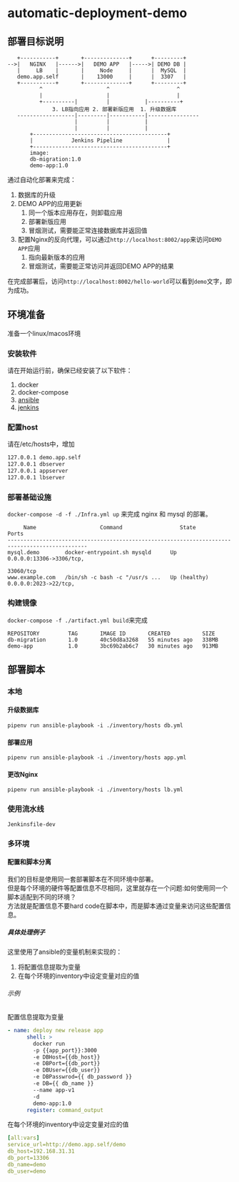 # automatic-deployment-demo

## 部署目标说明

``` ascii
   +-----------+       +--------------+      +---------+    
-->|   NGINX   |------>|   DEMO APP   |----->| DEMO DB |    
   |     LB    |       |     Node     |      |  MySQL  |    
   demo.app.self       |    13000     |      |  3307   |    
   +-----------+       +--------------+      +---------+    
          ^                    ^                     ^      
          |                    |                     |      
          +----------|         |           |----------+     
              3. LB指向应用 2. 部署新版应用  1. 升级数据库  
   ------------------|---------|-----------|----------------
                     |         |           |                
                     |         |           |                
       +------------------------------------------+         
       |            Jenkins Pipeline              |         
       +------------------------------------------+      
       image:   
       db-migration:1.0  
       demo-app:1.0                                        
```

通过自动化部署来完成：

1. 数据库的升级
1. DEMO APP的应用更新
   1. 同一个版本应用存在，则卸载应用
   1. 部署新版应用
   1. 冒烟测试，需要能正常连接数据库并返回值
1. 配置Nginx的反向代理，可以通过`http://localhost:8002/app`来访问`DEMO APP`应用
   1. 指向最新版本的应用
   2. 冒烟测试，需要能正常访问并返回DEMO APP的结果

在完成部署后，访问`http://localhost:8002/hello-world`可以看到`demo`文字，即为成功。

## 环境准备

准备一个linux/macos环境

### 安装软件

请在开始运行前，确保已经安装了以下软件：

1. docker
1. docker-compose
1. [ansible](https://docs.ansible.com/ansible/2.3/intro_installation.html)
1. [jenkins](https://www.jenkins.io/doc/book/installing/war-file/)

### 配置host

请在/etc/hosts中，增加

``` bash
127.0.0.1 demo.app.self
127.0.0.1 dbserver
127.0.0.1 appserver
127.0.0.1 lbserver
```

### 部署基础设施
`docker-compose -d -f ./Infra.yml up`
来完成 nginx 和 mysql 的部署。

``` docker
     Name                    Command                  State                   Ports
-----------------------------------------------------------------------------------------------
mysql.demo        docker-entrypoint.sh mysqld      Up             0.0.0.0:13306->3306/tcp,
                                                                  33060/tcp
www.example.com   /bin/sh -c bash -c "/usr/s ...   Up (healthy)   0.0.0.0:2023->22/tcp,
```

### 构建镜像
`docker-compose -f ./artifact.yml build`来完成

``` docker
REPOSITORY         TAG       IMAGE ID       CREATED          SIZE
db-migration       1.0       40c50d8a3268   55 minutes ago   338MB
demo-app           1.0       3bc69b2ab6c7   30 minutes ago   913MB
```

## 部署脚本

### 本地

#### 升级数据库
`pipenv run ansible-playbook -i ./inventory/hosts db.yml`
#### 部署应用
`pipenv run ansible-playbook -i ./inventory/hosts app.yml`
#### 更改Nginx
`pipenv run ansible-playbook -i ./inventory/hosts lb.yml`
### 使用流水线
`Jenkinsfile-dev`

### 多环境
#### 配置和脚本分离
我们的目标是使用同一套部署脚本在不同环境中部署。  
但是每个环境的硬件等配置信息不尽相同，这里就存在一个问题:如何使用同一个脚本适配到不同的环境？  
方法就是配置信息不要hard code在脚本中，而是脚本通过变量来访问这些配置信息。  
##### 具体处理例子
这里使用了ansible的变量机制来实现的：

1. 将配置信息提取为变量
2. 在每个环境的inventory中设定变量对应的值

###### 示例

配置信息提取为变量

``` yml
- name: deploy new release app
      shell: >
        docker run 
        -p {{app_port}}:3000 
        -e DBHost={{db_host}} 
        -e DBPort={{db_port}} 
        -e DBUser={{db_user}} 
        -e DBPasswrod={{ db_password }} 
        -e DB={{ db_name }} 
        --name app-v1
        -d  
        demo-app:1.0
      register: command_output
```

在每个环境的inventory中设定变量对应的值

``` yml
[all:vars]
service_url=http://demo.app.self/demo
db_host=192.168.31.31
db_port=13306
db_name=demo
db_user=demo
```
